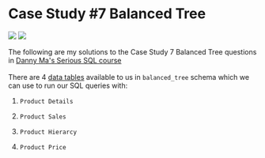 # Case Study #7 Balanced Tree

<img src='https://img.shields.io/badge/Pandas-2C2D72?style=for-the-badge&logo=pandas&logoColor=white)'/>
<img src='https://img.shields.io/badge/Python-FFD43B?style=for-the-badge&logo=python&logoColor=blue)'/>

The following are my solutions to the Case Study 7 Balanced Tree questions in 
[Danny Ma's Serious SQL course](https://www.datawithdanny.com/ "Data With Danny")
<br/>
<br/>
There are 4 [data tables](https://github.com/Shailesh-python/Case-Study-7-Balanced-Tree/blob/main/Data%20Sets) available to us in `balanced_tree` schema which we can use to run our SQL queries with:

1. `Product Details`

2. `Product Sales`

3. `Product Hierarcy`

4. `Product Price`
